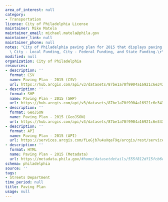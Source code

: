 ```yaml
---
area_of_interest: null
category:
- Transportation
license: City of Philadelphia License
maintainer: Mike Matela
maintainer_email: michael.matela@phila.gov
maintainer_link: null
maintainer_phone: null
notes: "City of Philadelphia paving plan for 2015 that displays paving project funding,\
  \ City - Local Funding, City - Federal Funding, and State Funding.\r\n\r\n"
modified: null
organization: City of Philadelphia
resources:
- description: ''
  format: CSV
  name: Paving Plan - 2015 (CSV)
  url: https://hub.arcgis.com/api/v3/datasets/87be1a70f9904a16921c6e343144ae5c_0/downloads/data?format=csv&spatialRefId=2272&where=1%3D1
- description: ''
  format: SHP
  name: Paving Plan - 2015 (SHP)
  url: https://hub.arcgis.com/api/v3/datasets/87be1a70f9904a16921c6e343144ae5c_0/downloads/data?format=shp&spatialRefId=2272&where=1%3D1
- description: ''
  format: GeoJSON
  name: Paving Plan - 2015 (GeoJSON)
  url: https://hub.arcgis.com/api/v3/datasets/87be1a70f9904a16921c6e343144ae5c_0/downloads/data?format=geojson&spatialRefId=4326&where=1%3D1
- description: ''
  format: API
  name: Paving Plan - 2015 (API)
  url: https://services.arcgis.com/fLeGjb7u4uXqeF9q/arcgis/rest/services/PavingPlan2015/FeatureServer/0/query?outFields=*&where=1%3D1
- description: ''
  format: HTML
  name: Paving Plan - 2015 (Metadata)
  url: https://metadata.phila.gov/#home/datasetdetails/555f812df15fcb6c6ed44116/representationdetails/556625bbc1c4aefb427fd4de/
schema: philadelphia
source: ''
tags:
- Streets Department
time_period: null
title: Paving Plan
usage: null
---
```

